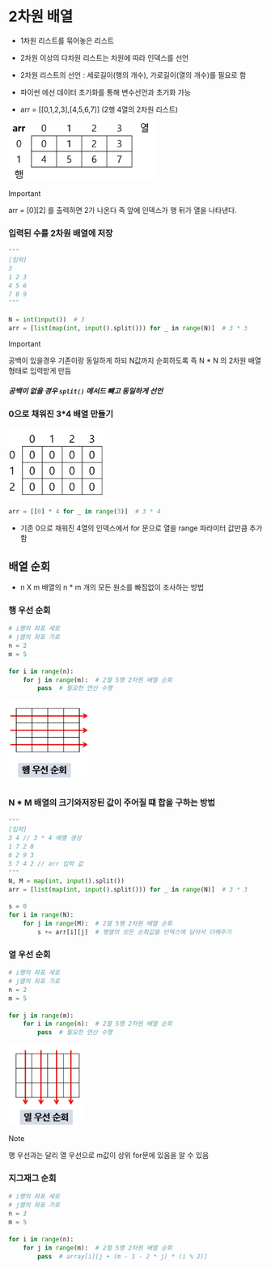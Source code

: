 # 2차원 배열

- 1차원 리스트를 묶어놓은 리스트
- 2차원 이상의 다차원 리스트는 차원에 따라 인덱스를 선언
- 2차원 리스트의 선언 : 세로길이(행의 개수), 가로길이(열의 개수)를 필요로 함
- 파이썬 에선 데이터 초기화를 통해 변수선언과 초기화 가능

- arr = [[0,1,2,3],[4,5,6,7]] (2행 4열의 2차원 리스트)
  

![img.png](img.png)


> [!IMPORTANT]
> arr = [0][2] 를 출력하면 2가 나온다 즉 앞에 인덱스가 행 뒤가 열을 나타낸다.

### 입력된 수를 2차원 배열에 저장

```python
"""
[입력]
3
1 2 3
4 5 6 
7 8 9
"""

N = int(input())  # 3
arr = [list(map(int, input().split())) for _ in range(N)]  # 3 * 3
```

> [!IMPORTANT]
> 공백이 있을경우 기존이랑 동일하게 하되 N값까지 순회하도록 즉 N * N 의 2차원 배열 형태로 입력받게 만듬

##### 공백이 없을 경우 `split()` 메서드 뺴고 동일하게 선언

### 0으로 채워진 3*4 배열 만들기

![img_1.png](img_1.png)

```python
arr = [[0] * 4 for _ in range(3)]  # 3 * 4
```

- 기존 0으로 채워진 4열의 인덱스에서 for 문으로 열을 range 파라미터 값만큼 추가함

## 배열 순회

- n X m 배열의 n * m 개의 모든 원소를 빠짐없이 조사하는 방법

### 행 우선 순회

```python
# i행의 좌표 세로
# j열의 좌표 가로
n = 2
m = 5

for i in range(n):
    for j in range(m):  # 2열 5행 2차원 배열 순회
        pass  # 필요한 연산 수행


```

![img_2.png](img_2.png)

### N * M 배열의 크기와저장된 값이 주어질 떄 합을 구하는 방법

```python
"""
[입력]
3 4 // 3 * 4 배열 생성
1 7 2 8 
6 2 9 3 
5 7 4 2 // arr 입력 값
"""
N, M = map(int, input().split())
arr = [list(map(int, input().split())) for _ in range(N)]  # 3 * 3

s = 0
for i in range(N):
    for j in range(M):  # 2열 5행 2차원 배열 순회
        s += arr[i][j]  # 행열의 모든 순회값을 인덱스에 담아서 더해주기
```

### 열 우선 순회

```python
# i행의 좌표 세로
# j열의 좌표 가로
n = 2
m = 5

for j in range(m):
    for i in range(n):  # 2열 5행 2차원 배열 순회
        pass  # 필요한 연산 수행
```

![img_3.png](img_3.png)

> [!NOTE]
> 행 우선과는 달리 열 우선으로 m값이 상위 for문에 있음을 알 수 있음
 
### 지그재그 순회

```python
# i행의 좌표 세로
# j열의 좌표 가로
n = 2
m = 5

for i in range(n):
    for j in range(m):  # 2열 5행 2차원 배열 순회
        pass  # array[i][j + (m - 1 - 2 * j) * (i % 2)]
```

